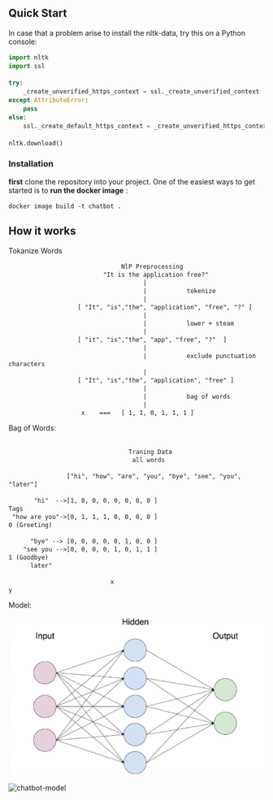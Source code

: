 ## Quick Start

In case that a problem arise to install the nltk-data, try this on a Python console:

``` python
import nltk
import ssl

try:
    _create_unverified_https_context = ssl._create_unverified_context
except AttributeError:
    pass
else:
    ssl._create_default_https_context = _create_unverified_https_context

nltk.download()

```
### Installation 

**first** clone the repository into your project.
One of the easiest ways to get started is to **run the docker image** :

```
docker image build -t chatbot .  
```

## How it works

Tokanize Words

```
                               NlP Preprocessing
                          "It is the application free?"
                                     |
                                     |           tokenize
                                     | 
                   [ "It", "is","the", "application", "free", "?" ]
                                     | 
                                     |           lower + steam
                                     | 
                   [ "it", "is","the", "app", "free", "?"  ]
                                     |
                                     |           exclude punctuation characters
                                     | 
                   [ "It", "is","the", "application", "free" ]
                                     |
                                     |           bag of words 
                                     | 
                    x    ===   [ 1, 1, 0, 1, 1, 1 ]
```

Bag of Words:

```
                                  
                                 Traning Data 
                                  all words
                             
                ["hi", "how", "are", "you", "bye", "see", "you", "later"]
                
       "hi"  -->[1, 0, 0, 0, 0, 0, 0, 0 ]                                           Tags
 "how are you"->[0, 1, 1, 1, 0, 0, 0, 0 ]                                      0 (Greeting)  
                
      "bye" --> [0, 0, 0, 0, 0, 1, 0, 0 ]
    "see you -->[0, 0, 0, 0, 1, 0, 1, 1 ]                                      1 (Goodbye)
      later"   
      
                            x                                                          y 
```

Model:

![chatbot-model](Readme-images/chatbot-model.png)

![chatbot-model](Readme-images/model_in%20_use.jpeg)




